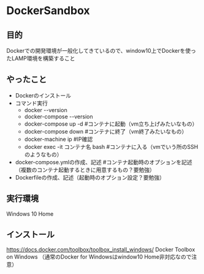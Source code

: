 # DockerSandbox

## 目的
Dockerでの開発環境が一般化してきているので、window10上でDockerを使ったLAMP環境を構築すること

## やったこと
- Dockerのインストール
- コマンド実行
    - docker --version
    - docker-compose --version
    - docker-compose up -d  #コンテナに起動（vm立ち上げみたいなもの）
    - docker-compose down  #コンテナに終了（vm終了みたいなもの）
    - docker-machine ip #IP確認
    - docker exec -it コンテナ名 bash #コンテナに入る（vmでいう所のSSHのようなもの）
- docker-compose.ymlの作成、記述 #コンテナ起動時のオプションを記述（複数のコンテナ起動するときに用意するもの？要勉強）
- Dockerfileの作成、記述（起動時のオプション設定？要勉強）

## 実行環境
Windows 10 Home

## インストール
https://docs.docker.com/toolbox/toolbox_install_windows/
Docker Toolbox on Windows
（通常のDocker for Windowsはwindow10 Home非対応なので注意）





